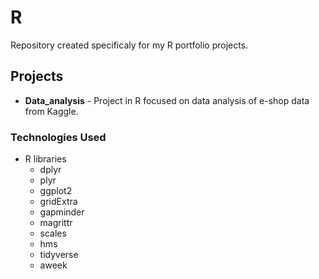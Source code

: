 # R
Repository created specificaly for my R portfolio projects.

## Projects
- **Data_analysis** - Project in R focused on data analysis of e-shop data from Kaggle.

### Technologies Used
- R libraries
  - dplyr
  - plyr
  - ggplot2
  - gridExtra
  - gapminder
  - magrittr
  - scales
  - hms
  - tidyverse
  - aweek


  

